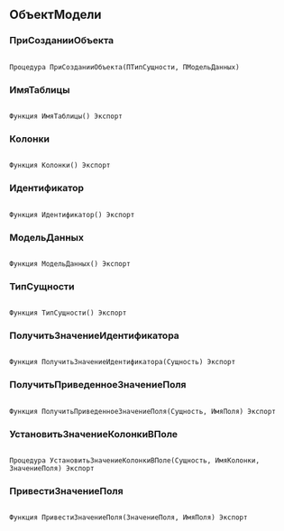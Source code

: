 ## ОбъектМодели

### ПриСозданииОбъекта

```bsl

Процедура ПриСозданииОбъекта(ПТипСущности, ПМодельДанных) 
```

### ИмяТаблицы

```bsl

Функция ИмяТаблицы() Экспорт
```

### Колонки

```bsl

Функция Колонки() Экспорт
```

### Идентификатор

```bsl

Функция Идентификатор() Экспорт
```

### МодельДанных

```bsl

Функция МодельДанных() Экспорт
```

### ТипСущности

```bsl

Функция ТипСущности() Экспорт
```

### ПолучитьЗначениеИдентификатора

```bsl

Функция ПолучитьЗначениеИдентификатора(Сущность) Экспорт
```

### ПолучитьПриведенноеЗначениеПоля

```bsl

Функция ПолучитьПриведенноеЗначениеПоля(Сущность, ИмяПоля) Экспорт
```

### УстановитьЗначениеКолонкиВПоле

```bsl

Процедура УстановитьЗначениеКолонкиВПоле(Сущность, ИмяКолонки, ЗначениеПоля) Экспорт
```

### ПривестиЗначениеПоля

```bsl

Функция ПривестиЗначениеПоля(ЗначениеПоля, ИмяПоля) Экспорт
```


